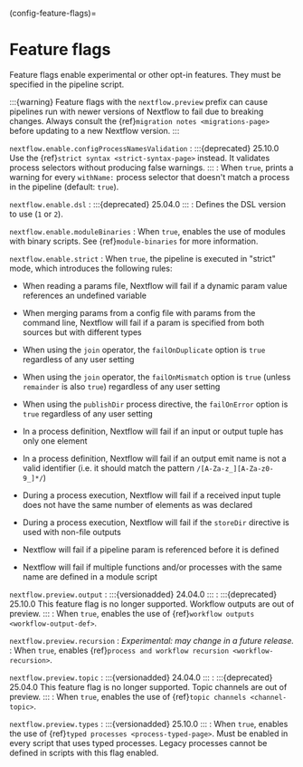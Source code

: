 (config-feature-flags)=

# Feature flags

Feature flags enable experimental or other opt-in features. They must be specified in the pipeline script.

:::{warning}
Feature flags with the `nextflow.preview` prefix can cause pipelines run with newer versions of Nextflow to fail due to breaking changes. Always consult the {ref}`migration notes <migrations-page>` before updating to a new Nextflow version.
:::

`nextflow.enable.configProcessNamesValidation`
: :::{deprecated} 25.10.0
  Use the {ref}`strict syntax <strict-syntax-page>` instead. It validates process selectors without producing false warnings.
  :::
: When `true`, prints a warning for every `withName:` process selector that doesn't match a process in the pipeline (default: `true`).

`nextflow.enable.dsl`
: :::{deprecated} 25.04.0
  :::
: Defines the DSL version to use (`1` or `2`).

`nextflow.enable.moduleBinaries`
: When `true`, enables the use of modules with binary scripts. See {ref}`module-binaries` for more information.

`nextflow.enable.strict`
: When `true`, the pipeline is executed in "strict" mode, which introduces the following rules:

  - When reading a params file, Nextflow will fail if a dynamic param value references an undefined variable

  - When merging params from a config file with params from the command line, Nextflow will fail if a param is specified from both sources but with different types

  - When using the `join` operator, the `failOnDuplicate` option is `true` regardless of any user setting

  - When using the `join` operator, the `failOnMismatch` option is `true` (unless `remainder` is also `true`) regardless of any user setting

  - When using the `publishDir` process directive, the `failOnError` option is `true` regardless of any user setting

  - In a process definition, Nextflow will fail if an input or output tuple has only one element

  - In a process definition, Nextflow will fail if an output emit name is not a valid identifier (i.e. it should match the pattern `/[A-Za-z_][A-Za-z0-9_]*/`)

  - During a process execution, Nextflow will fail if a received input tuple does not have the same number of elements as was declared

  - During a process execution, Nextflow will fail if the `storeDir` directive is used with non-file outputs

  - Nextflow will fail if a pipeline param is referenced before it is defined

  - Nextflow will fail if multiple functions and/or processes with the same name are defined in a module script

`nextflow.preview.output`
: :::{versionadded} 24.04.0
  :::
: :::{deprecated} 25.10.0
  This feature flag is no longer supported. Workflow outputs are out of preview.
  :::
: When `true`, enables the use of {ref}`workflow outputs <workflow-output-def>`.

`nextflow.preview.recursion`
: *Experimental: may change in a future release.*
: When `true`, enables {ref}`process and workflow recursion <workflow-recursion>`.

`nextflow.preview.topic`
: :::{versionadded} 24.04.0
  :::
: :::{deprecated} 25.04.0
  This feature flag is no longer supported. Topic channels are out of preview.
  :::
: When `true`, enables the use of {ref}`topic channels <channel-topic>`.

`nextflow.preview.types`
: :::{versionadded} 25.10.0
  :::
: When `true`, enables the use of {ref}`typed processes <process-typed-page>`. Must be enabled in every script that uses typed processes. Legacy processes cannot be defined in scripts with this flag enabled.
